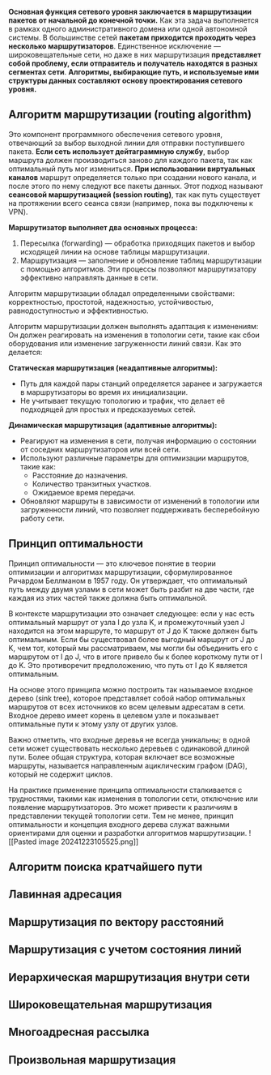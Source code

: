 
**Основная функция сетевого уровня заключается в маршрутизации пакетов от начальной до конечной точки.** Как эта задача выполняется в рамках одного административного домена или одной автономной системы. В большинстве сетей **пакетам приходится проходить через несколько маршрутизаторов**. Единственное исключение — широковещательные сети, но даже в них маршрутизация **представляет собой проблему, если отправитель и получатель находятся в разных сегментах сети**. **Алгоритмы, выбирающие путь, и используемые ими структуры данных составляют основу проектирования сетевого уровня.**

## Алгоритм маршрутизации (routing algorithm) 
Это компонент программного обеспечения сетевого уровня, отвечающий за выбор выходной линии для отправки поступившего пакета. 
**Если сеть использует дейтаграммную службу**, выбор маршрута должен производиться заново для каждого пакета, так как оптимальный путь мог измениться. 
**При использовании виртуальных каналов** маршрут определяется только при создании нового канала, и после этого по нему следуют все пакеты данных. Этот подход называют **сеансовой маршрутизацией (session routing)**, так как путь существует на протяжении всего сеанса связи (например, пока вы подключены к VPN).

**Маршрутизатор выполняет два основных процесса:** 
1. Пересылка (forwarding) — обработка приходящих пакетов и выбор исходящей линии на основе таблицы маршрутизации.
2. Маршрутизация — заполнение и обновление таблиц маршрутизации с помощью алгоритмов.
Эти процессы позволяют маршрутизатору эффективно направлять данные в сети.

Алгоритм маршрутизации обладал определенными свойствами: корректностью, простотой, надежностью, устойчивостью, равнодоступностью и эффективностью.

Алгоритм маршрутизации должен выполнять адаптация к изменениям: Он должен реагировать на изменения в топологии сети, такие как сбои оборудования или изменение загруженности линий связи.
Как это делается:

**Статическая маршрутизация (неадаптивные алгоритмы):**
- Путь для каждой пары станций определяется заранее и загружается в маршрутизаторы во время их инициализации.
- Не учитывает текущую топологию и трафик, что делает её подходящей для простых и предсказуемых сетей.

**Динамическая маршрутизация (адаптивные алгоритмы):**
  - Реагируют на изменения в сети, получая информацию о состоянии от соседних маршрутизаторов или всей сети.
  - Используют различные параметры для оптимизации маршрутов, такие как:
    - Расстояние до назначения.
    - Количество транзитных участков.
    - Ожидаемое время передачи.
  - Обновляют маршруты в зависимости от изменений в топологии или загруженности линий, что позволяет поддерживать бесперебойную работу сети.


## Принцип оптимальности
Принцип оптимальности — это ключевое понятие в теории оптимизации и алгоритмах маршрутизации, сформулированное Ричардом Беллманом в 1957 году. Он утверждает, что оптимальный путь между двумя узлами в сети может быть разбит на две части, где каждая из этих частей также должна быть оптимальной.

В контексте маршрутизации это означает следующее: если у нас есть оптимальный маршрут от узла I до узла K, и промежуточный узел J находится на этом маршруте, то маршрут от J до K также должен быть оптимальным. Если бы существовал более выгодный маршрут от J до K, чем тот, который мы рассматриваем, мы могли бы объединить его с маршрутом от I до J, что в итоге привело бы к более короткому пути от I до K. Это противоречит предположению, что путь от I до K является оптимальным.

На основе этого принципа можно построить так называемое входное дерево (sink tree), которое представляет собой набор оптимальных маршрутов от всех источников ко всем целевым адресатам в сети. Входное дерево имеет корень в целевом узле и показывает оптимальные пути к этому узлу от других узлов.

Важно отметить, что входные деревья не всегда уникальны; в одной сети может существовать несколько деревьев с одинаковой длиной пути. Более общая структура, которая включает все возможные маршруты, называется направленным ациклическим графом (DAG), который не содержит циклов.

На практике применение принципа оптимальности сталкивается с трудностями, такими как изменения в топологии сети, отключение или появление маршрутизаторов. Это может привести к различиям в представлении текущей топологии сети. Тем не менее, принцип оптимальности и концепция входного дерева служат важными ориентирами для оценки и разработки алгоритмов маршрутизации.
![[Pasted image 20241223105525.png]]


## Алгоритм поиска кратчайшего пути

## Лавинная адресация

## Маршрутизация по вектору расстояний

## Маршрутизация с учетом состояния линий

## Иерархическая маршрутизация внутри сети

## Широковещательная маршрутизация

## Многоадресная рассылка

## Произвольная маршрутизация